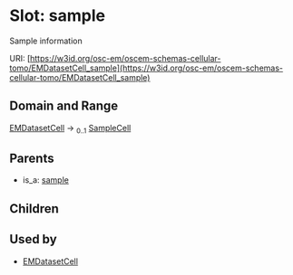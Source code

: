 
# Slot: sample

Sample information

URI: [https://w3id.org/osc-em/oscem-schemas-cellular-tomo/EMDatasetCell_sample](https://w3id.org/osc-em/oscem-schemas-cellular-tomo/EMDatasetCell_sample)


## Domain and Range

[EMDatasetCell](EMDatasetCell.md) &#8594;  <sub>0..1</sub> [SampleCell](SampleCell.md)

## Parents

 *  is_a: [sample](sample.md)

## Children


## Used by

 * [EMDatasetCell](EMDatasetCell.md)
